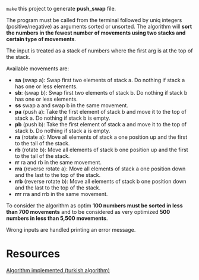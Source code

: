 `make` this project to generate **push_swap** file.

The program must be called from the terminal followed by uniq integers (positive/negative) as arguments sorted 
or unsorted. The algorithm will **sort the numbers in the fewest number of movements using two stacks and certain
type of movements**.

The input is treated as a stack of numbers where the first arg is at the top of the stack.

Available movements are:
- **sa** (swap a): Swap first two elements of stack a. Do nothing if stack a has one or less elements.
- **sb**: (swap b): Swap first two elements of stack b. Do nothing if stack b has one or less elements.
- **ss** swap a and swap b in the same movement.
- **pa** (push a): Take the first element of stack b and move it to the top of stack a. Do nothing if
stack b is empty.
- **pb** (push b): Take the first element of stack a and move it to the top of stack b. Do nothing if
stack a is empty.
- **ra** (rotate a): Move all elements of stack a one position up and the first to the tail of the stack.
- **rb** (rotate b): Move all elements of stack b one position up and the first to the tail of the stack.
- **rr** ra and rb in the same movement.
- **rra** (reverse rotate a): Move all elements of stack a one position down and the last to the top of the stack.
- **rrb** (reverse rotate b): Move all elements of stack b one position down and the last to the top of the stack.
- **rrr** rra and rrb in the same movement.

To consider the algorithm as optim **100 numbers must be sorted in less than 700 movements** and to be considered
as very optimized **500 numbers in less than 5,500 movements**.

Wrong inputs are handled printing an error message.

# Resources
[Algorithm implemented (turkish algorithm)](https://medium.com/@ayogun/push-swap-c1f5d2d41e97)
